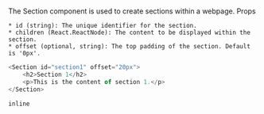 # <Section>

The Section component is used to create sections within a webpage.
Props

    * id (string): The unique identifier for the section.
    * children (React.ReactNode): The content to be displayed within the section.
    * offset (optional, string): The top padding of the section. Default is '0px'.
  
```javascript
<Section id="section1" offset="20px">
    <h2>Section 1</h2>
    <p>This is the content of section 1.</p>
</Section>
```

```inline```